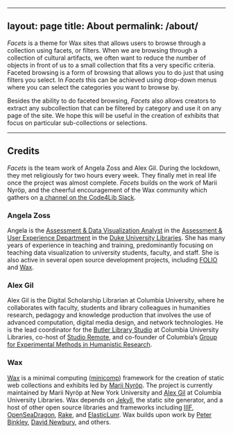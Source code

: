  ---
layout: page
title: About
permalink: /about/
---

_Facets_ is a theme for Wax sites that allows users to browse through a collection using facets, or filters. When we are browsing through a collection of cultural artifacts, we often want to reduce the number of objects in front of us to a small collection that fits a very specific criteria. Faceted browsing is a form of browsing that allows you to do just that using filters you select. In _Facets_ this can be achieved using drop-down menus where you can select the categories you want to browse by.

Besides the ability to do faceted browsing, _Facets_ also allows creators to extract any subcollection that can be filtered by category and use it on any page of the site. We hope this will be useful in the creation of exhibits that focus on particular sub-collections or selections.

---

## Credits

_Facets_ is the team work of Angela Zoss and Alex Gil. During the lockdown, they met religiously for two hours every week. They finally met in real life once the project was almost complete. _Facets_ builds on the work of Marii Nyröp, and the cheerful encouragement of the Wax community which gathers on [a channel on the Code4Lib Slack](https://code4lib.slack.com/archives/C01DKQ44GE4).

### Angela Zoss

Angela is the [Assessment &amp; Data Visualization Analyst](https://library.duke.edu/about/directory/staff/angela.zoss) in the
[Assessment &amp; User Experience Department](https://library.duke.edu/about/depts/assessment-user-experience) in the
[Duke University Libraries](https://library.duke.edu/). She has many years of experience
in teaching and training, predominantly focusing on teaching data visualization to
university students, faculty, and staff. She is also active in several open
source development projects, including [FOLIO](https://github.com/folio-org/) and
[Wax](https://github.com/minicomp/wax).

### Alex Gil

Alex Gil is the Digital Scholarship Librarian at Columbia University, where he collaborates with faculty, students and library colleagues in humanities research, pedagogy and knowledge production that involves the use of advanced computation, digital media design, and network technologies. He is the lead coordinator for the [Butler Library Studio](https://studio.cul.columbia.edu/) at Columbia University Libraries, co-host of [Studio Remote](https://www.twitch.tv/culstudio), and co-founder of Columbia’s [Group for Experimental Methods in Humanistic Research](http://xpmethod.columbia.edu/).

### Wax

[Wax](https://minicomp.github.io/wax/) is a minimal computing ([minicomp](https://github.com/minicomp)) framework for the creation of static web collections and exhibits led by [Marii Nyröp](http://marii.info/). The project is currently maintained by Marii Nyröp at New York University and [Alex Gil](https://github.com/elotroalex) at Columbia University Libraries. Wax depends on [Jekyll](https://jekyllrb.com), the static site generator, and a host of other open source libraries and frameworks including [IIIF](http://iiif.io), [OpenSeaDragon](https://openseadragon.github.io/), [Rake](https://ruby.github.io/rake/), and [ElasticLunr](http://elasticlunr.com/). Wax builds upon work by [Peter Binkley](https://github.com/pbinkley), [David Newbury](https://github.com/workergnome), and others.
